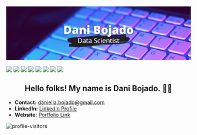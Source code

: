 [![Header](images/dbojado_banner.png "Header")](https://danibojado.com/)

[<img src="https://img.shields.io/badge/python-red?&style=for-the-badge&logo=python&logoColor=white"/>](https://www.python.org/) [<img src="https://img.shields.io/badge/pandas-orange?&style=for-the-badge&logo=pandas&logoColor=white" />](https://pandas.pydata.org) [<img src="https://img.shields.io/badge/numpy-yellow?&style=for-the-badge&logo=numpy&logoColor=white" />](https://numpy.org) [<img src="https://img.shields.io/badge/matplotlib-green?&style=for-the-badge&logo=python&logoColor=white"/>](https://matplotlib.org) [<img src="https://img.shields.io/badge/github-lightblue?&style=for-the-badge&logo=github&logoColor=white"/>](https://github.com) [<img src="https://img.shields.io/badge/markdown-blue?&style=for-the-badge&logo=markdown&logoColor=white"/>](https://www.markdownguide.org) [<img src="https://img.shields.io/badge/mysql-violet?&style=for-the-badge&logo=mysql&logoColor=white"/>](https://www.mysql.com) [<img src="https://img.shields.io/badge/jupyter notebook-purple?&style=for-the-badge&logo=Jupyter&logoColor=white"/>](https://jupyter.org)


<h2 align="center">Hello folks! My name is Dani Bojado. 👋🤓</h2>

- <b>Contact:</b> daniella.bojado@gmail.com
- <b>LinkedIn:</b> [LinkedIn Profile](https://www.linkedin.com/in/daniella-bojado) 
- <b>Website:</b> [Portfolio Link](https://danibojado.com/) 

![profile-visitors](https://visitor-badge.glitch.me/badge?page_id=dbojado.dbojado)


